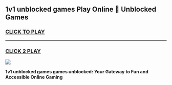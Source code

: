 
## 1v1 unblocked games Play Online 👋 Unblocked Games
<h3>
<a href="https://premium.freeplayer.one?title=1v1_unblocked_games&ref=19F">CLICK TO PLAY</a></h3>
<hr>

<h3>
<a href="https://premium.freeplayer.one?title=1v1_unblocked_games&ref=19F">CLICK 2 PLAY</a>
  
</h3>

<a href="https://premium.freeplayer.one?title=1v1_unblocked_games&ref=19F"><img src="https://clearcache.store/games.png"></a>


**1v1 unblocked games games unblocked: Your Gateway to Fun and Accessible Online Gaming**

